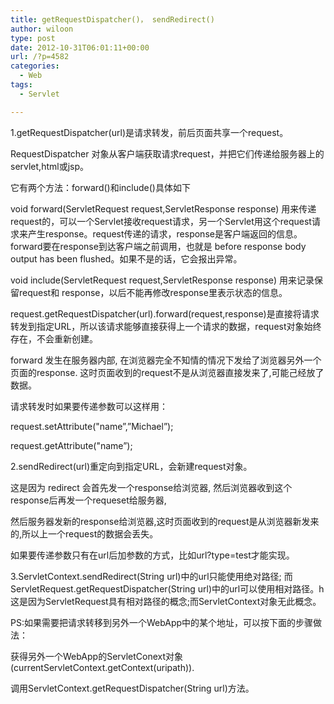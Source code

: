 ```yaml
---
title: getRequestDispatcher()， sendRedirect()
author: wiloon
type: post
date: 2012-10-31T06:01:11+00:00
url: /?p=4582
categories:
  - Web
tags:
  - Servlet

---
```

1.getRequestDispatcher(url)是请求转发，前后页面共享一个request。

RequestDispatcher 对象从客户端获取请求request，并把它们传递给服务器上的servlet,html或jsp。

它有两个方法：forward()和include()具体如下

void forward(ServletRequest request,ServletResponse response) 用来传递request的，可以一个Servlet接收request请求，另一个Servlet用这个request请求来产生response。request传递的请求，response是客户端返回的信息。forward要在response到达客户端之前调用，也就是 before response body output has been flushed。如果不是的话，它会报出异常。

void include(ServletRequest request,ServletResponse response) 用来记录保留request和 response，以后不能再修改response里表示状态的信息。

request.getRequestDispatcher(url).forward(request,response)是直接将请求转发到指定URL，所以该请求能够直接获得上一个请求的数据，request对象始终存在，不会重新创建。

forward 发生在服务器内部, 在浏览器完全不知情的情况下发给了浏览器另外一个页面的response. 这时页面收到的request不是从浏览器直接发来了,可能己经放了数据。

请求转发时如果要传递参数可以这样用：

request.setAttribute("name&#8221;,&#8221;Michael&#8221;);

request.getAttribute("name&#8221;);

2.sendRedirect(url)重定向到指定URL，会新建request对象。

这是因为 redirect 会首先发一个response给浏览器, 然后浏览器收到这个response后再发一个requeset给服务器,

然后服务器发新的response给浏览器,这时页面收到的request是从浏览器新发来的,所以上一个request的数据会丢失。

如果要传递参数只有在url后加参数的方式，比如url?type=test才能实现。

3.ServletContext.sendRedirect(String url)中的url只能使用绝对路径; 而ServletRequest.getRequestDispatcher(String url)中的url可以使用相对路径。h这是因为ServletRequest具有相对路径的概念;而ServletContext对象无此概念。

PS:如果需要把请求转移到另外一个WebApp中的某个地址，可以按下面的步骤做法：

获得另外一个WebApp的ServletConext对象(currentServletContext.getContext(uripath)).

调用ServletContext.getRequestDispatcher(String url)方法。
